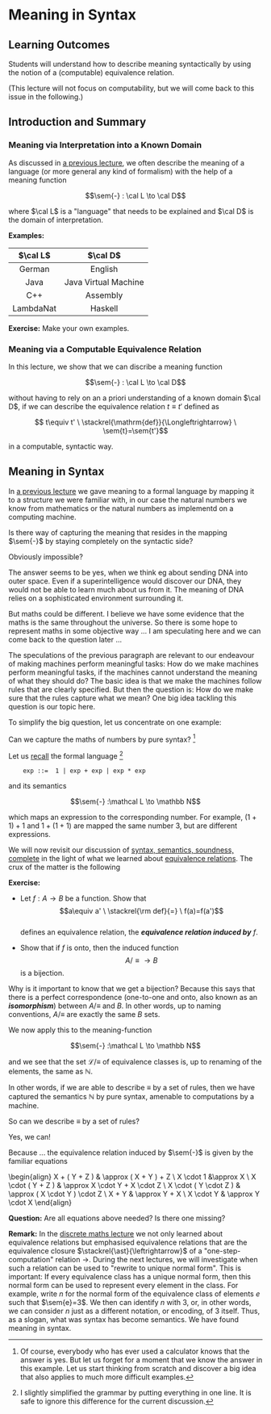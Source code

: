 

$\newcommand{\sem}[1]{[\![#1]\!]}$
# Meaning in Syntax

## Learning Outcomes

Students will understand how to describe meaning syntactically by using the notion of a (computable) equivalence relation. 

(This lecture will not focus on computability, but we will come back to this issue in the following.)

## Introduction and Summary

### Meaning via Interpretation into a Known Domain
As discussed in [a previous lecture](https://hackmd.io/r_6EY8pVR7OdijRAEFNKvg), we often describe the meaning of a language (or more general any kind of formalism) with the help of a meaning function

$$\sem{-} : \cal L \to \cal D$$

where $\cal L$ is a "language" that needs to be explained and $\cal D$ is the domain of 
interpretation. 

**Examples:** 


$\cal L$ | $\cal D$ 
|:---:|:---:|
German | English
Java | Java Virtual Machine
C++ | Assembly
LambdaNat | Haskell

**Exercise:** Make your own examples.

### Meaning via a Computable Equivalence Relation

In this lecture, we show that we can discribe a meaning function 

$$\sem{-} : \cal L \to \cal D$$

without having to rely on an a priori understanding of a known domain $\cal D$, if we can describe the equivalence relation $t\equiv t'$ defined as 

$$ t\equiv t' \ \stackrel{\mathrm{def}}{\Longleftrightarrow} \ \sem{t}=\sem{t'}$$

in a computable, syntactic way.

## Meaning in Syntax

In [a previous lecture](https://hackmd.io/r_6EY8pVR7OdijRAEFNKvg) we gave meaning to a formal language by mapping it to a structure we were familiar with, in our case the natural numbers we know from mathematics or the natural numbers as implementd on a computing machine.

Is there way of capturing the meaning that resides in the mapping $\sem{-}$ by staying completely on the syntactic side?

Obviously impossible?

The answer seems to be yes, when we think eg about sending DNA into outer space. Even if a superintelligence would discover our DNA, they would not be able to learn much about us from it. The meaning of DNA relies on a sophisticated environment surrounding it.

But maths could be different. I believe we have some evidence that the maths is the same throughout the universe. So there is some hope to represent maths in some objective way ... I am speculating here and we can come back to the question later ... 

The speculations of the previous paragraph are relevant to our endeavour of making machines perform meaningful tasks: How do we make machines perform meaningful tasks, if the machines cannot understand the meaning of what they  should do? The basic idea is that we make the machines follow rules that are clearly specified. But then the question is: How do we make sure that the rules capture what we mean? One big idea tackling this question is our topic here.

To simplify the big question, let us concentrate on one example:

Can we capture the maths of numbers by pure syntax? [^first]

Let us [recall](https://hackmd.io/hILQksyiTUW4mXxxOSF7eQ)  the formal language [^second]

        exp ::=  1 | exp + exp | exp * exp
        
and its semantics

$$\sem{-} :\mathcal L \to \mathbb N$$

which maps an expression to the corresponding number. For example, $(1+1)+1$ and $1+(1+1)$ are mapped the same number 3, but are different expressions. 

We will now revisit our discussion of [syntax, semantics, soundness, complete](https://hackmd.io/r_6EY8pVR7OdijRAEFNKvg) in the light of what we learned about [equivalence relations](https://hackmd.io/@m5rnD-8SSPuuSHTKgXvMjg/SJ1cc-dDr). The crux of the matter is the following

**Exercise:** 
- Let $f:A\to B$ be a function. Show that 
$$a\equiv a' \ \stackrel{\rm def}{=} \ f(a)=f(a')$$  
defines an equivalence relation, the ***equivalence relation induced by*** $f$.

- Show that if $f$ is onto, then the induced function $$A/{\equiv}\to B$$ is a bijection.

Why is it important to know that we get a bijection? Because this says that there is a perfect correspondence (one-to-one and onto, also known as an ***isomorphism***) between $A/{\equiv}$ and $B$. In other words, up to naming conventions, $A/{\equiv}$ are exactly the same $B$ sets.


We now apply this to the meaning-function

$$\sem{-} :\mathcal L \to \mathbb N$$

and we see that the set $\mathcal L/{\equiv}$ of equivalence classes is, up to renaming of the elements, the same as $\mathbb N$. 

In other words, if we are able to describe $\equiv$ by a set of rules, then we have captured the semantics $\mathbb N$ by pure syntax, amenable to computations by a machine.

So can we describe $\equiv$ by a set of rules?

Yes, we can!


Because ... the equivalence relation induced by $\sem{-}$ is given by the familiar equations

\begin{align}
        X + ( Y + Z ) & \approx ( X + Y ) + Z \\
        X \cdot 1 &\approx X \\
        X \cdot ( Y + Z ) & \approx X \cdot Y + X \cdot Z \\
        X \cdot ( Y \cdot Z ) & \approx ( X \cdot Y ) \cdot Z \\
        X + Y  & \approx Y + X \\
        X \cdot Y  & \approx Y \cdot X
\end{align}

**Question:** Are all equations above needed? Is there one missing?

**Remark:** In the [discrete maths lecture]() we not only learned about equivalence relations but emphasised equivalence relations that are the equivalence closure $\stackrel{\ast}{\leftrightarrow}$ of a "one-step-computation" relation $\to$. During the next lectures, we will investigate when such a relation can be used to "rewrite to unique normal form". This is important: If every equivalence class has a unique normal form, then this normal form can be used to represent every element in the class. For example, write $n$ for  the normal form of the equivalence class of elements $e$ such that $\sem{e}=3$. We then can identify $n$ with $3$, or, in other words, we can consider $n$ just as a different notation, or encoding, of 3 itself. Thus, as a slogan, what was syntax has become semantics. We have found meaning in syntax.






[^first]: Of course, everybody who has ever used a calculator knows that the answer is yes. But let us forget for a moment that we know the answer in this example. Let us start thinking from scratch and discover a big idea that also applies to much more difficult examples.

[^second]: I slightly simplified the grammar by putting everything in one line. It is safe to ignore this difference for the current discussion.